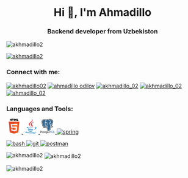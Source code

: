 <h1 align="center">Hi 👋, I'm Ahmadillo</h1>
<h3 align="center">Backend developer from Uzbekiston</h3>

<p align="left"> <img src="https://komarev.com/ghpvc/?username=akhmadillo2&label=Profile%20views&color=0e75b6&style=flat" alt="akhmadillo2" /> </p>

<p align="left"> <a href="https://github.com/ryo-ma/github-profile-trophy"><img src="https://github-profile-trophy.vercel.app/?username=akhmadillo2" alt="akhmadillo2" /></a> </p>

<h3 align="left">Connect with me:</h3>
<p align="left">
<a href="https://linkedin.com/in/akhmadillo02" target="blank"><img align="center" src="https://raw.githubusercontent.com/rahuldkjain/github-profile-readme-generator/master/src/images/icons/Social/linked-in-alt.svg" alt="akhmadillo02" height="30" width="40" /></a>
<a href="https://www.facebook.com/login/identify/?ctx=recover" target="blank"><img align="center" src="https://raw.githubusercontent.com/rahuldkjain/github-profile-readme-generator/master/src/images/icons/Social/facebook.svg" alt="ahmadillo odilov" height="30" width="40" /></a>
<a href="https://instagram.com/akhmadillo_02" target="blank"><img align="center" src="https://raw.githubusercontent.com/rahuldkjain/github-profile-readme-generator/master/src/images/icons/Social/instagram.svg" alt="akhmadillo_02" height="30" width="40" /></a>
<a href="https://www.youtube.com/channel/UCU3LNxR736GAuqkCXJTxE8Q" target="blank"><img align="center" src="https://raw.githubusercontent.com/rahuldkjain/github-profile-readme-generator/master/src/images/icons/Social/youtube.svg" alt="akhmadillo_02" height="30" width="40" /></a>
<a href="https://www.leetcode.com/ahmadillo_02" target="blank"><img align="center" src="https://raw.githubusercontent.com/rahuldkjain/github-profile-readme-generator/master/src/images/icons/Social/leet-code.svg" alt="ahmadillo_02" height="30" width="40" /></a>
</p>

<h3 align="left">Languages and Tools:</h3>
<p align="left"> <a href="https://www.w3.org/html/" target="_blank" rel="noreferrer"> <img src="https://raw.githubusercontent.com/devicons/devicon/master/icons/html5/html5-original-wordmark.svg" alt="html5" width="40" height="40"/> </a> <a href="https://www.java.com" target="_blank" rel="noreferrer"> <img src="https://raw.githubusercontent.com/devicons/devicon/master/icons/java/java-original.svg" alt="java" width="40" height="40"/> </a> <a href="https://www.postgresql.org" target="_blank" rel="noreferrer"> <img src="https://raw.githubusercontent.com/devicons/devicon/master/icons/postgresql/postgresql-original-wordmark.svg" alt="postgresql" width="40" height="40"/> </a> <a href="https://spring.io/" target="_blank" rel="noreferrer"> <img src="https://www.vectorlogo.zone/logos/springio/springio-icon.svg" alt="spring" width="40" height="40"/> </a> </p>
<p align="left"> <a href="https://www.gnu.org/software/bash/" target="_blank" rel="noreferrer"> <img src="https://www.vectorlogo.zone/logos/gnu_bash/gnu_bash-icon.svg" alt="bash" width="40" height="40"/> </a> <a href="https://git-scm.com/" target="_blank" rel="noreferrer"> <img src="https://www.vectorlogo.zone/logos/git-scm/git-scm-icon.svg" alt="git" width="40" height="40"/> </a> <a href="https://postman.com" target="_blank" rel="noreferrer"> <img src="https://www.vectorlogo.zone/logos/getpostman/getpostman-icon.svg" alt="postman" width="40" height="40"/> </a> </p>

<p><img align="left" src="https://github-readme-stats.vercel.app/api/top-langs?username=akhmadillo2&show_icons=true&locale=en&layout=compact" alt="akhmadillo2" /></p>

<p>&nbsp;<img align="center" src="https://github-readme-stats.vercel.app/api?username=akhmadillo2&show_icons=true&locale=en" alt="akhmadillo2" /></p>

<p><img align="center" src="https://github-readme-streak-stats.herokuapp.com/?user=akhmadillo2&" alt="akhmadillo2" /></p>



